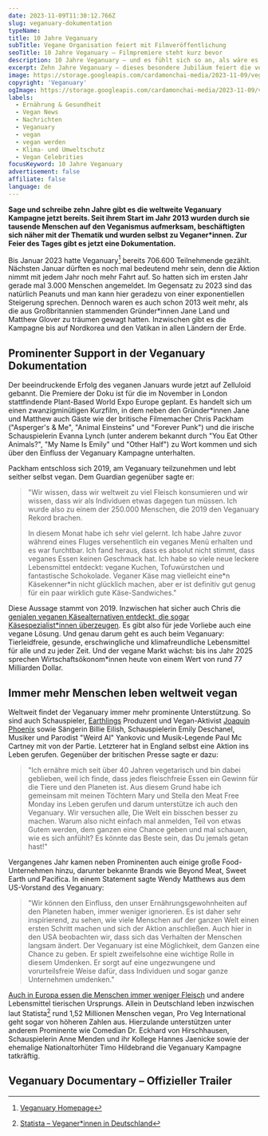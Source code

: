 ```yaml
---
date: 2023-11-09T11:30:12.766Z
slug: veganuary-dokumentation
typeName:
title: 10 Jahre Veganuary
subTitle: Vegane Organisation feiert mit Filmveröffentlichung
seoTitle: 10 Jahre Veganuary – Filmpremiere steht kurz bevor
description: 10 Jahre Veganuary – und es fühlt sich so an, als wäre es erst gestern gewesen. Erfahrt jetzt alles über die Filmpremiere und das Jubiläum!
excerpt: Zehn Jahre Veganuary – dieses besondere Jubiläum feiert die vegane Community mit einer einer Dokumentation. Im Film, an dem zahlreiche Prominente mitgewirkt haben, geht es unter anderem darum, wie viele Menschen sich inzwischen der Bewegung angeschlossen haben.
image: https://storage.googleapis.com/cardamonchai-media/2023-11-09/veganuary-dokumentation-1-jpg-imagine-181818_7f7668_1024_768/640.webp
copyright: 'Veganuary'
ogImage: https://storage.googleapis.com/cardamonchai-media/2023-11-09/veganuary-dokumentation-og-jpg-imagine-d8c8a8_807768_1200_628/640.webp
labels:
  - Ernährung & Gesundheit
  - Vegan News
  - Nachrichten
  - Veganuary
  - vegan
  - vegan werden
  - Klima- und Umweltschutz
  - Vegan Celebrities
focusKeyword: 10 Jahre Veganuary
advertisement: false
affiliate: false
language: de
---
```


**Sage und schreibe zehn Jahre gibt es die weltweite Veganuary Kampagne jetzt bereits. Seit ihrem Start im Jahr 2013 wurden durch sie tausende Menschen auf den Veganismus aufmerksam, beschäftigten sich näher mit der Thematik und wurden selbst zu Veganer\*innen. Zur Feier des Tages gibt es jetzt eine Dokumentation.**

Bis Januar 2023 hatte Veganuary[^1] bereits 706.600 Teilnehmende gezählt. Nächsten Januar dürften es noch mal bedeutend mehr sein, denn die Aktion nimmt mit jedem Jahr noch mehr Fahrt auf. So hatten sich im ersten Jahr gerade mal 3.000 Menschen angemeldet. Im Gegensatz zu 2023 sind das natürlich Peanuts und man kann hier geradezu von einer exponentiellen Steigerung sprechen. Dennoch waren es auch schon 2013 weit mehr, als die aus Großbritannien stammenden Gründer\*innen Jane Land und Matthew Glover zu träumen gewagt hatten. Inzwischen gibt es die Kampagne bis auf Nordkorea und den Vatikan in allen Ländern der Erde.

## Prominenter Support in der Veganuary Dokumentation

Der beeindruckende Erfolg des veganen Januars wurde jetzt auf Zelluloid gebannt. Die Premiere der Doku ist für die im November in London stattfindende Plant-Based World Expo Europe geplant. Es handelt sich um einen zwanzigminütigen Kurzfilm, in dem neben den Gründer\*innen Jane und Matthew auch Gäste wie der britische Filmemacher Chris Packham ("Asperger's & Me", "Animal Einsteins" und "Forever Punk") und die irische Schauspielerin Evanna Lynch (unter anderem bekannt durch "You Eat Other Animals?", "My Name Is Emily" und "Other Half") zu Wort kommen und sich über den Einfluss der Veganuary Kampagne unterhalten.

Packham entschloss sich 2019, am Veganuary teilzunehmen und lebt seither selbst vegan. Dem Guardian gegenüber sagte er:

> "Wir wissen, dass wir weltweit zu viel Fleisch konsumieren und wir wissen, dass wir als Individuen etwas dagegen tun müssen. Ich wurde also zu einem der 250.000 Menschen, die 2019 den Veganuary Rekord brachen.
>
> In diesem Monat habe ich sehr viel gelernt. Ich habe Jahre zuvor während eines Fluges versehentlich ein veganes Menü erhalten und es war furchtbar. Ich fand heraus, dass es absolut nicht stimmt, dass veganes Essen keinen Geschmack hat. Ich habe so viele neue leckere Lebensmittel entdeckt: vegane Kuchen, Tofuwürstchen und fantastische Schokolade. Veganer Käse mag vielleicht eine\*n Käsekenner\*in nicht glücklich machen, aber er ist definitiv gut genug für ein paar wirklich gute Käse-Sandwiches."

Diese Aussage stammt von 2019. Inzwischen hat sicher auch Chris die [genialen veganen Käsealternativen entdeckt, die sogar Käsespezialist\*innen überzeugen](/2023/10/vegane-kaesealternativen-dr-mannahs/). Es gibt also für jede Vorliebe auch eine vegane Lösung. Und genau darum geht es auch beim Veganuary: Tierleidfreie, gesunde, erschwingliche und klimafreundliche Lebensmittel für alle und zu jeder Zeit. Und der vegane Markt wächst: bis ins Jahr 2025 sprechen Wirtschaftsökonom\*innen heute von einem Wert von rund 77 Milliarden Dollar.

## Immer mehr Menschen leben weltweit vegan

Weltweit findet der Veganuary immer mehr prominente Unterstützung. So sind auch Schauspieler, [Earthlings](/2020/07/earthlings/) Produzent und Vegan-Aktivist [Joaquin Phoenix](/tag/joaquin-phoenix) sowie Sängerin Billie Eilish, Schauspielerin Emily Deschanel, Musiker und Parodist "Weird Al" Yankovic und Musik-Legende Paul Mc Cartney mit von der Partie. Letzterer hat in England selbst eine Aktion ins Leben gerufen. Gegenüber der britischen Presse sagte er dazu:

> "Ich ernähre mich seit über 40 Jahren vegetarisch und bin dabei geblieben, weil ich finde, dass jedes fleischfreie Essen ein Gewinn für die Tiere und den Planeten ist. Aus diesem Grund habe ich gemeinsam mit meinen Töchtern Mary und Stella den Meat Free Monday ins Leben gerufen und darum unterstütze ich auch den Veganuary. Wir versuchen alle, Die Welt ein bisschen besser zu machen. Warum also nicht einfach mal anmelden, Teil von etwas Gutem werden, dem ganzen eine Chance geben und mal schauen, wie es sich anfühlt? Es könnte das Beste sein, das Du jemals getan hast!"

Vergangenes Jahr kamen neben Prominenten auch einige große Food-Unternehmen hinzu, darunter bekannte Brands wie Beyond Meat, Sweet Earth und Pacifica. In einem Statement sagte Wendy Matthews aus dem US-Vorstand des Veganuary:

> "Wir können den Einfluss, den unser Ernährungsgewohnheiten auf den Planeten haben, immer weniger ignorieren. Es ist daher sehr inspirierend, zu sehen, wie viele Menschen auf der ganzen Welt einen ersten Schritt machen und sich der Aktion anschließen. Auch hier in den USA beobachten wir, dass sich das Verhalten der Menschen langsam ändert. Der Veganuary ist eine Möglichkeit, dem Ganzen eine Chance zu geben. Er spielt zweifelsohne eine wichtige Rolle in diesem Umdenken. Er sorgt auf eine ungezwungene und vorurteilsfreie Weise dafür, dass Individuen und sogar ganze Unternehmen umdenken."

[Auch in Europa essen die Menschen immer weniger Fleisch](/2021/11/wir-essen-weniger-fleisch/) und andere Lebensmittel tierischen Ursprungs. Allein in Deutschland leben inzwischen laut Statista[^2] rund 1,52 Millionen Menschen vegan, Pro Veg International geht sogar von höheren Zahlen aus. Hierzulande unterstützen unter anderem Prominente wie Comedian Dr. Eckhard von Hirschhausen, Schauspielerin Anne Menden und ihr Kollege Hannes Jaenicke sowie der ehemalige Nationaltorhüter Timo Hildebrand die Veganuary Kampagne tatkräftig.

## Veganuary Documentary – Offizieller Trailer

<YouTube id="NUhkj-YRAhk" />

[^1]: [Veganuary Homepage](https://veganuary.com/de/)
[^2]: [Statista – Veganer\*innen in Deutschland](https://de.statista.com/statistik/daten/studie/445155/umfrage/umfrage-in-deutschland-zur-anzahl-der-veganer/)
[^3]: [Pro Veg International – "Anzahl der vegan, vegetarisch und flexitarisch lebenden Menschen in Deutschland"](https://proveg.com/de/ernaehrung/anzahl-vegan-vegetarischer-menschen/)

